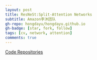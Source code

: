 ```yaml
---
layout: post
title: ResNeSt:Split-Attention Networks 
subtitle: Amazon李沐团队
gh-repo: hongdayu/hongdayu.github.io
gh-badge: [star, fork, follow]
tags: [cv, network, attention]
comments: true
---
```


[Code Repositories](https://github.com/zhanghang1989/ResNeSt)

